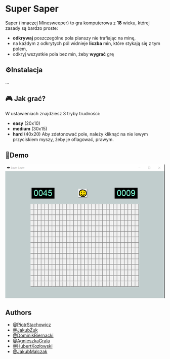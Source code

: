 # Super Saper
Saper (innaczej Minesweeper) to gra komputerowa z **18** wieku, której zasady są bardzo proste:
- **odkrywaj** poszczególne pola planszy nie trafiając na minę,
- na każdym z odkrytych pól widnieje **liczba** min, które stykają się z tym polem,
- odkryj wszystkie pola bez min, żeby **wygrać** grę
## ⚙️Instalacja
...
## 🎮 Jak grać?
W ustawieniach znajdziesz 3 tryby trudności:
- **easy** (20x10)
- **medium** (30x15)
- **hard** (40x20)
Aby zdetonować pole, należy kliknąć na nie lewym przyciskiem myszy,
żeby je oflagować, prawym.
## 👾Demo
![](https://github.com/II-UWr-22/projekt-zespol-16/blob/main/Grafika/GIF.gif)
## Authors
- [@PiotrStachowicz](https://github.com/PiotrStachowicz)
- [@JakubŻuk](https://github.com/jakubzuk)
- [@DominikBiernacki](https://github.com/DominikBiernacki)
- [@AgnieszkaGrala](https://github.com/Swietygraal)
- [@HubertKozłowski](https://github.com/Hkozzz)
- [@JakubMalczak](https://github.com/Punio03)
